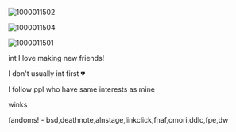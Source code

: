 ![1000011502](https://github.com/user-attachments/assets/13b4ae4d-c79c-4196-8824-69b2bffbf6ac)

![1000011504](https://github.com/user-attachments/assets/f86394c7-f424-4177-a35e-56fe222882e9)

![1000011501](https://github.com/user-attachments/assets/2acdf35a-c4bc-405f-83f5-507a9c6ec66b)

int I love making new friends!

I don't usually int first 💔

I follow ppl who have same interests as mine

winks

fandoms! - bsd,deathnote,alnstage,linkclick,fnaf,omori,ddlc,fpe,dw
